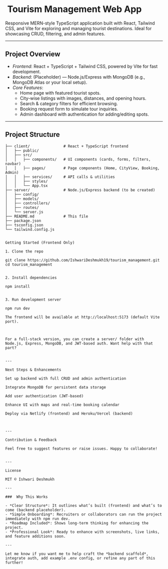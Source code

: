 # ​​ Tourism Management Web App

Responsive MERN-style TypeScript application built with React, Tailwind CSS, and Vite for exploring and managing tourist destinations. Ideal for showcasing CRUD, filtering, and admin features.

---

##  Project Overview

- *Frontend*: React + TypeScript + Tailwind CSS, powered by Vite for fast development.
- *Backend*: (Placeholder) — Node.js/Express with MongoDB (e.g., MongoDB Atlas or your local setup).
- *Core Features*:
  - Home page with featured tourist spots.
  - City-wise listings with images, distances, and opening hours.
  - Search & category filters for efficient browsing.
  - Booking request form to simulate tour inquiries.
  - Admin dashboard with authentication for adding/editing spots.

---

##  Project Structure

```plaintext
├── client/               # React + TypeScript frontend
│   ├── public/
│   ├── src/
│   │   ├── components/   # UI components (cards, forms, filters, navbar)
│   │   ├── pages/        # Page components (Home, CityView, Booking, Admin)
│   │   ├── services/     # API calls & utilities
│   │   ├── styles/
│   │   └── App.tsx
├── server/               # Node.js/Express backend (to be created)
│   ├── config/
│   ├── models/
│   ├── controllers/
│   ├── routes/
│   └── server.js
├── README.md             # This file
├── package.json
├── tsconfig.json
└── tailwind.config.js


Getting Started (Frontend Only)

1. Clone the repo

git clone https://github.com/IshwariDeshmukh19/tourism_management.git
cd tourism_management


2. Install dependencies

npm install


3. Run development server

npm run dev

The frontend will be available at http://localhost:5173 (default Vite port).



For a full-stack version, you can create a server/ folder with Node.js, Express, MongoDB, and JWT-based auth. Want help with that part?


---

Next Steps & Enhancements

Set up backend with full CRUD and admin authentication

Integrate MongoDB for persistent data storage

Add user authentication (JWT-based)

Enhance UI with maps and real-time booking calendar

Deploy via Netlify (frontend) and Heroku/Vercel (backend)



---

Contribution & Feedback

Feel free to suggest features or raise issues. Happy to collaborate!


---

License

MIT © Ishwari Deshmukh

---

###  Why This Works

- *Clear Structure*: It outlines what’s built (frontend) and what’s to come (backend placeholder).
- *Simple Onboarding*: Recruiters or collaborators can run the project immediately with npm run dev.
- *Roadmap Included*: Shows long-term thinking for enhancing the project.
- *Professional Look*: Ready to enhance with screenshots, live links, and feature additions soon.

---

Let me know if you want me to help craft the *backend scaffold*, integrate auth, add example .env config, or refine any part of this further!
